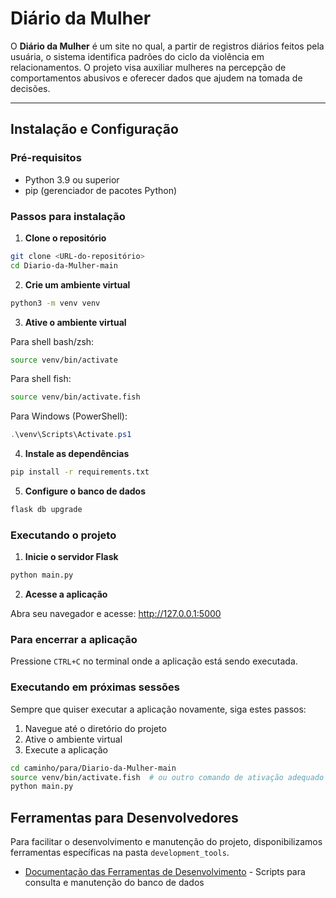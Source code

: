 # Diário da Mulher

O **Diário da Mulher** é um site no qual, a partir de registros diários feitos pela usuária, o sistema identifica padrões do ciclo da violência em relacionamentos. O projeto visa auxiliar mulheres na percepção de comportamentos abusivos e oferecer dados que ajudem na tomada de decisões.

---

## Instalação e Configuração

### Pré-requisitos

- Python 3.9 ou superior
- pip (gerenciador de pacotes Python)

### Passos para instalação

1. **Clone o repositório**

```bash
git clone <URL-do-repositório>
cd Diario-da-Mulher-main
```

2. **Crie um ambiente virtual**

```bash
python3 -m venv venv
```

3. **Ative o ambiente virtual**

Para shell bash/zsh:
```bash
source venv/bin/activate
```

Para shell fish:
```bash
source venv/bin/activate.fish
```

Para Windows (PowerShell):
```powershell
.\venv\Scripts\Activate.ps1
```

4. **Instale as dependências**

```bash
pip install -r requirements.txt
```

5. **Configure o banco de dados**

```bash
flask db upgrade
```

### Executando o projeto

1. **Inicie o servidor Flask**

```bash
python main.py
```

2. **Acesse a aplicação**

Abra seu navegador e acesse: http://127.0.0.1:5000

### Para encerrar a aplicação

Pressione `CTRL+C` no terminal onde a aplicação está sendo executada.

### Executando em próximas sessões

Sempre que quiser executar a aplicação novamente, siga estes passos:

1. Navegue até o diretório do projeto
2. Ative o ambiente virtual
3. Execute a aplicação

```bash
cd caminho/para/Diario-da-Mulher-main
source venv/bin/activate.fish  # ou outro comando de ativação adequado ao seu shell
python main.py
```

## Ferramentas para Desenvolvedores

Para facilitar o desenvolvimento e manutenção do projeto, disponibilizamos ferramentas específicas na pasta `development_tools`.

- [Documentação das Ferramentas de Desenvolvimento](development_tools/README.md) - Scripts para consulta e manutenção do banco de dados
